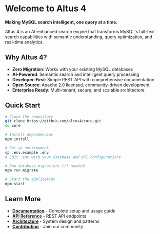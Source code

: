 # Welcome to Altus 4

**Making MySQL search intelligent, one query at a time.**

Altus 4 is an AI-enhanced search engine that transforms MySQL's full-text search capabilities with semantic understanding, query optimization, and real-time analytics.

## Why Altus 4?

- **Zero Migration**: Works with your existing MySQL databases
- **AI-Powered**: Semantic search and intelligent query processing
- **Developer-First**: Simple REST API with comprehensive documentation
- **Open Source**: Apache 2.0 licensed, community-driven development
- **Enterprise Ready**: Multi-tenant, secure, and scalable architecture

## Quick Start

```bash
# Clone the repository
git clone https://github.com/altus4/core.git
cd core

# Install dependencies
npm install

# Set up environment
cp .env.example .env
# Edit .env with your database and API configurations

# Run database migrations (if needed)
npm run migrate

# Start the application
npm start
```

## Learn More

- [**Documentation**](https://altus4.thavarshan.com/docs) - Complete setup and usage guide
- [**API Reference**](https://altus4.thavarshan.com/docs/api) - REST API endpoints
- [**Architecture**](https://altus4.thavarshan.com/docs/architecture) - System design and patterns
- [**Contributing**](https://github.com/altus4/core#contributing) - Join our community
